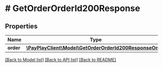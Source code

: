 # # GetOrderOrderId200Response

## Properties

Name | Type | Description | Notes
------------ | ------------- | ------------- | -------------
**order** | [**\PayPlayClient\Model\GetOrderOrderId200ResponseOrder**](GetOrderOrderId200ResponseOrder.md) |  |

[[Back to Model list]](../../README.md#models) [[Back to API list]](../../README.md#endpoints) [[Back to README]](../../README.md)
